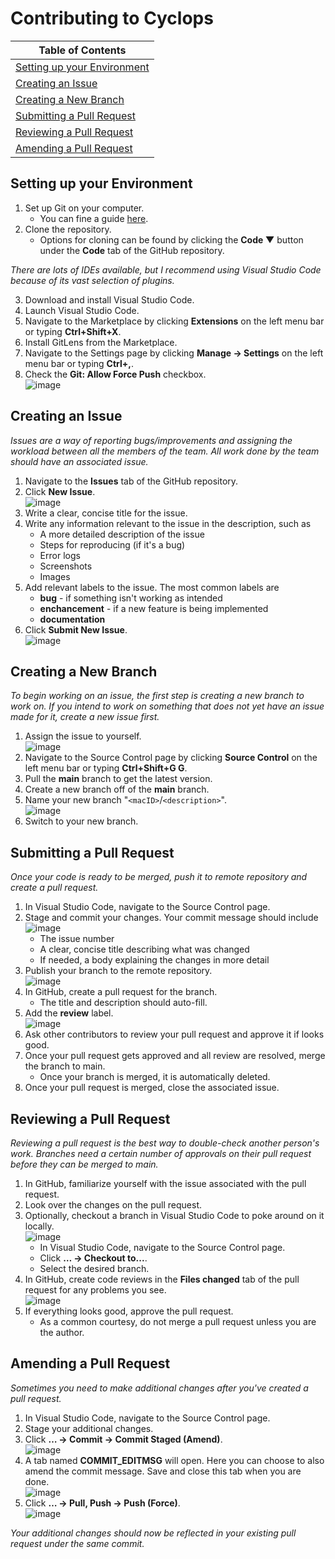 # Contributing to Cyclops

| Table of Contents |
|---|
| [Setting up your Environment](#setting-up-your-environment) |
| [Creating an Issue](#creating-an-issue) |
| [Creating a New Branch](#creating-a-new-branch) |
| [Submitting a Pull Request](#submitting-a-pull-request) |
| [Reviewing a Pull Request](#reviewing-a-pull-request) |
| [Amending a Pull Request](#amending-a-pull-request) |

## Setting up your Environment

1. Set up Git on your computer.  
	- You can fine a guide [here](https://docs.github.com/en/get-started/quickstart/set-up-git).
1. Clone the repository.  
	- Options for cloning can be found by clicking the __Code ▼__ button under the __Code__ tab of the GitHub repository.

_There are lots of IDEs available, but I recommend using Visual Studio Code because of its vast selection of plugins._

3. Download and install Visual Studio Code.  
1. Launch Visual Studio Code.  
1. Navigate to the Marketplace by clicking __Extensions__ on the left menu bar or typing __Ctrl+Shift+X__.  
1. Install GitLens from the Marketplace.  
1. Navigate to the Settings page by clicking __Manage → Settings__ on the left menu bar or typing __Ctrl+,__.  
1. Check the __Git: Allow Force Push__ checkbox.  
![image](https://user-images.githubusercontent.com/46848538/191061697-bde8ca67-25b4-4221-9dda-d51ea56cc1f4.png)

## Creating an Issue

_Issues are a way of reporting bugs/improvements and assigning the workload between all the members of the team. All work done by the team should have an associated issue._  

1. Navigate to the __Issues__ tab of the GitHub repository.  
1. Click __New Issue__.  
![image](https://user-images.githubusercontent.com/46848538/191032399-a52c5436-c84c-4a07-8919-abb0d314c93f.png)
1. Write a clear, concise title for the issue.  
1. Write any information relevant to the issue in the description, such as  
	- A more detailed description of the issue
	- Steps for reproducing (if it's a bug)
	- Error logs
	- Screenshots
	- Images
1. Add relevant labels to the issue. The most common labels are  
	- __bug__ - if something isn't working as intended
	- __enchancement__ - if a new feature is being implemented
	- __documentation__
1. Click __Submit New Issue__.  
![image](https://user-images.githubusercontent.com/46848538/191032810-3eca9f31-dcc8-402d-8805-4d3119c8cdb8.png)

## Creating a New Branch

_To begin working on an issue, the first step is creating a new branch to work on. If you intend to work on something that does not yet have an issue made for it, create a new issue first._  

1. Assign the issue to yourself.  
![image](https://user-images.githubusercontent.com/46848538/191033429-c63aefff-3282-410d-bacc-9d6a6b701803.png)
1. Navigate to the Source Control page by clicking __Source Control__ on the left menu bar or typing __Ctrl+Shift+G G__.  
1. Pull the __main__ branch to get the latest version.  
1. Create a new branch off of the __main__ branch.  
1. Name your new branch "`<macID>`/`<description>`".  
![image](https://user-images.githubusercontent.com/46848538/191035363-e939904e-9304-4822-bbfe-10755f32c051.png)
1. Switch to your new branch.  

## Submitting a Pull Request

_Once your code is ready to be merged, push it to remote repository and create a pull request._  

1. In Visual Studio Code, navigate to the Source Control page.  
1. Stage and commit your changes. Your commit message should include  
![image](https://user-images.githubusercontent.com/46848538/191038067-a3d7c7f3-2794-4ecb-8d33-0706f7c26a0b.png)
	- The issue number
	- A clear, concise title describing what was changed
	- If needed, a body explaining the changes in more detail
1. Publish your branch to the remote repository.  
![image](https://user-images.githubusercontent.com/46848538/191036680-aef8c46a-72bd-410c-89af-2790f8766205.png)
1. In GitHub, create a pull request for the branch.  
	- The title and description should auto-fill.
1. Add the __review__ label.  
![image](https://user-images.githubusercontent.com/46848538/191039209-01c9a947-56bf-4cf4-8850-821782f600d5.png)
1. Ask other contributors to review your pull request and approve it if looks good.  
1. Once your pull request gets approved and all review are resolved, merge the branch to main.  
	- Once your branch is merged, it is automatically deleted.
1. Once your pull request is merged, close the associated issue.  

## Reviewing a Pull Request

_Reviewing a pull request is the best way to double-check another person's work. Branches need a certain number of approvals on their pull request before they can be merged to main._  

1. In GitHub, familiarize yourself with the issue associated with the pull request.  
1. Look over the changes on the pull request.  
1. Optionally, checkout a branch in Visual Studio Code to poke around on it locally.  
![image](https://user-images.githubusercontent.com/46848538/191106450-7fcccf7a-ad07-41bc-9c94-9e662dcd38d7.png)
	- In Visual Studio Code, navigate to the Source Control page.
	- Click __… → Checkout to...__.
	- Select the desired branch.
1. In GitHub, create code reviews in the __Files changed__ tab of the pull request for any problems you see.  
![image](https://user-images.githubusercontent.com/46848538/191107966-70ef4b59-8c18-4a1b-9075-6894eef3ded1.png)
1. If everything looks good, approve the pull request.  
	- As a common courtesy, do not merge a pull request unless you are the author.

## Amending a Pull Request

_Sometimes you need to make additional changes after you've created a pull request._

1. In Visual Studio Code, navigate to the Source Control page.  
1. Stage your additional changes.  
1. Click __… → Commit → Commit Staged (Amend)__.  
![image](https://user-images.githubusercontent.com/46848538/191058215-ab62e0df-ad60-4c40-8fcc-90e9e1193184.png)
1. A tab named __COMMIT_EDITMSG__ will open. Here you can choose to also amend the commit message. Save and close this tab when you are done.  
![image](https://user-images.githubusercontent.com/46848538/191058700-7dbb6ace-8ce4-4294-ab61-0c2a64ae6a99.png)
1. Click __… → Pull, Push → Push (Force)__.  
![image](https://user-images.githubusercontent.com/46848538/191058844-b4d89fa7-fc05-4a31-a1a8-101dc4e7afd9.png)

_Your additional changes should now be reflected in your existing pull request under the same commit._  
